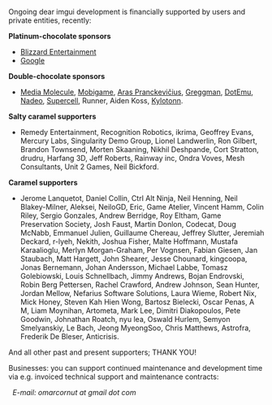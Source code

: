 Ongoing dear imgui development is financially supported by users and private entities, recently:

**Platinum-chocolate sponsors**
- [Blizzard Entertainment](https://careers.blizzard.com/en-us/openings/engineering/all/all/all/1)
- [Google](https://www.google.com)

**Double-chocolate sponsors**
- [Media Molecule](http://www.mediamolecule.com), [Mobigame](http://www.mobigame.net), [Aras Pranckevičius](https://aras-p.info), [Greggman](http://www.greggman.com), [DotEmu](http://www.dotemu.com), [Nadeo](https://www.nadeo.com), [Supercell](http://www.supercell.com), Runner, Aiden Koss, [Kylotonn](https://www.kylotonn.com).

**Salty caramel supporters**
- Remedy Entertainment, Recognition Robotics, ikrima, Geoffrey Evans, Mercury Labs, Singularity Demo Group, Lionel Landwerlin, Ron Gilbert, Brandon Townsend, Morten Skaaning, Nikhil Deshpande, Cort Stratton, drudru, Harfang 3D, Jeff Roberts, Rainway inc, Ondra Voves, Mesh Consultants, Unit 2 Games, Neil Bickford.

**Caramel supporters**
- Jerome Lanquetot, Daniel Collin, Ctrl Alt Ninja, Neil Henning, Neil Blakey-Milner, Aleksei, NeiloGD, Eric, Game Atelier, Vincent Hamm, Colin Riley, Sergio Gonzales, Andrew Berridge, Roy Eltham, Game Preservation Society, Josh Faust, Martin Donlon, Codecat, Doug McNabb, Emmanuel Julien, Guillaume Chereau, Jeffrey Slutter, Jeremiah Deckard, r-lyeh, Nekith, Joshua Fisher, Malte Hoffmann, Mustafa Karaalioglu, Merlyn Morgan-Graham, Per Vognsen, Fabian Giesen, Jan Staubach, Matt Hargett, John Shearer, Jesse Chounard, kingcoopa, Jonas Bernemann, Johan Andersson, Michael Labbe, Tomasz Golebiowski, Louis Schnellbach, Jimmy Andrews, Bojan Endrovski, Robin Berg Pettersen, Rachel Crawford, Andrew Johnson, Sean Hunter, Jordan Mellow, Nefarius Software Solutions, Laura Wieme, Robert Nix, Mick Honey, Steven Kah Hien Wong, Bartosz Bielecki, Oscar Penas, A M, Liam Moynihan, Artometa, Mark Lee, Dimitri Diakopoulos, Pete Goodwin, Johnathan Roatch, nyu lea, Oswald Hurlem,  Semyon Smelyanskiy, Le Bach, Jeong MyeongSoo, Chris Matthews, Astrofra, Frederik De Bleser, Anticrisis.

And all other past and present supporters; THANK YOU!

Businesses: you can support continued maintenance and development time via e.g. invoiced technical support and maintenance contracts:

&nbsp;&nbsp;_E-mail: omarcornut at gmail dot com_
